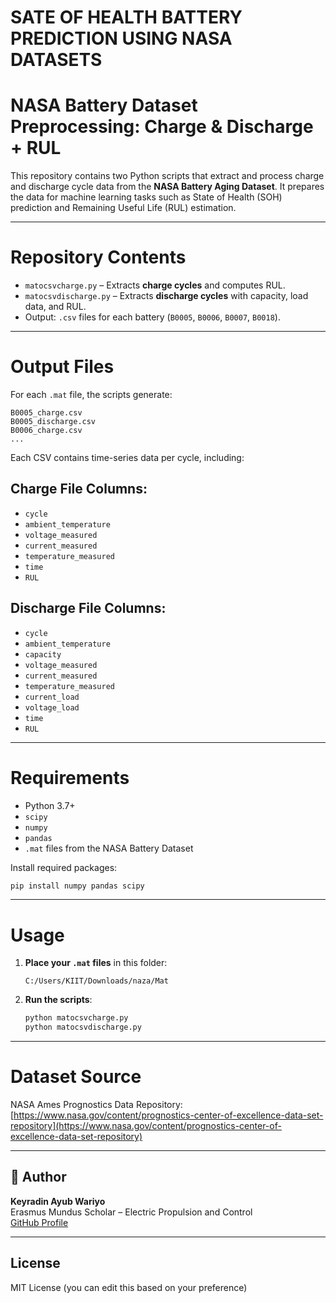 # SATE OF HEALTH BATTERY PREDICTION USING NASA DATASETS

# NASA Battery Dataset Preprocessing: Charge & Discharge + RUL

This repository contains two Python scripts that extract and process charge and discharge cycle data from the **NASA Battery Aging Dataset**. It prepares the data for machine learning tasks such as State of Health (SOH) prediction and Remaining Useful Life (RUL) estimation.

---

# Repository Contents

- `matocsvcharge.py` – Extracts **charge cycles** and computes RUL.
- `matocsvdischarge.py` – Extracts **discharge cycles** with capacity, load data, and RUL.
- Output: `.csv` files for each battery (`B0005`, `B0006`, `B0007`, `B0018`).

---

# Output Files

For each `.mat` file, the scripts generate:
```
B0005_charge.csv
B0005_discharge.csv
B0006_charge.csv
...
```

Each CSV contains time-series data per cycle, including:

## Charge File Columns:
- `cycle`
- `ambient_temperature`
- `voltage_measured`
- `current_measured`
- `temperature_measured`
- `time`
- `RUL`

## Discharge File Columns:
- `cycle`
- `ambient_temperature`
- `capacity`
- `voltage_measured`
- `current_measured`
- `temperature_measured`
- `current_load`
- `voltage_load`
- `time`
- `RUL`

---

# Requirements

- Python 3.7+
- `scipy`
- `numpy`
- `pandas`
- `.mat` files from the NASA Battery Dataset

Install required packages:
```bash
pip install numpy pandas scipy
```

---

# Usage

1. **Place your `.mat` files** in this folder:
   ```
   C:/Users/KIIT/Downloads/naza/Mat
   ```

2. **Run the scripts**:
   ```bash
   python matocsvcharge.py
   python matocsvdischarge.py
   ```

---

# Dataset Source

NASA Ames Prognostics Data Repository:  
[https://www.nasa.gov/content/prognostics-center-of-excellence-data-set-repository](https://www.nasa.gov/content/prognostics-center-of-excellence-data-set-repository)

---

## 👤 Author

**Keyradin Ayub Wariyo**  
Erasmus Mundus Scholar – Electric Propulsion and Control  
[GitHub Profile](https://github.com/Keyradin)

---

## License

MIT License (you can edit this based on your preference)
